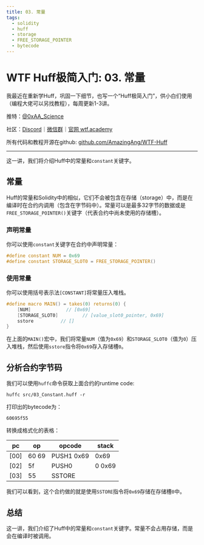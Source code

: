 ```yaml
---
title: 03. 常量
tags:
  - solidity
  - huff
  - storage
  - FREE_STORAGE_POINTER
  - bytecode
---
```


# WTF Huff极简入门: 03. 常量

我最近在重新学Huff，巩固一下细节，也写一个“Huff极简入门”，供小白们使用（编程大佬可以另找教程），每周更新1-3讲。

推特：[@0xAA_Science](https://twitter.com/0xAA_Science)

社区：[Discord](https://discord.gg/5akcruXrsk)｜[微信群](https://docs.google.com/forms/d/e/1FAIpQLSe4KGT8Sh6sJ7hedQRuIYirOoZK_85miz3dw7vA1-YjodgJ-A/viewform?usp=sf_link)｜[官网 wtf.academy](https://wtf.academy)

所有代码和教程开源在github: [github.com/AmazingAng/WTF-Huff](https://github.com/AmazingAng/WTF-Huff)

-----

这一讲，我们将介绍Huff中的常量和`constant`关键字。

## 常量

Huff的常量和Solidity中的相似，它们不会被包含在存储（storage）中，而是在编译时在合约内调用（包含在字节码中）。常量可以是最多32字节的数据或是`FREE_STORAGE_POINTER()`关键字（代表合约中尚未使用的存储槽）。

### 声明常量

你可以使用`constant`关键字在合约中声明常量：

```c
#define constant NUM = 0x69
#define constant STORAGE_SLOT0 = FREE_STORAGE_POINTER()
```

### 使用常量

你可以使用括号表示法`[CONSTANT]`将常量压入堆栈。

```c
#define macro MAIN() = takes(0) returns(0) {
    [NUM]             // [0x69] 
    [STORAGE_SLOT0]         // [value_slot0_pointer, 0x69]
    sstore          // []
}
```

在上面的`MAIN()`宏中，我们将常量`NUM`（值为`0x69`）和`STORAGE_SLOT0`（值为`0`）压入堆栈，然后使用`sstore`指令将`0x69`存入存储槽`0`。

## 分析合约字节码

我们可以使用`huffc`命令获取上面合约的runtime code:

```shell
huffc src/03_Constant.huff -r
```

打印出的bytecode为：

```
60695f55
```

转换成格式化的表格：

| pc   | op     | opcode         | stack              |
|------|--------|----------------|--------------------|
| [00] | 60 69  | PUSH1 0x69     | 0x69               |
| [02] | 5f     | PUSH0          | 0 0x69             | 
| [03] | 55     | SSTORE         |                    |

我们可以看到，这个合约做的就是使用`SSTORE`指令将`0x69`存储在存储槽`0`中。

## 总结

这一讲，我们介绍了Huff中的常量和`constant`关键字。常量不会占用存储，而是会在编译时被调用。